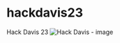 # hackdavis23
Hack Davis 23
![Hack Davis - image](https://github.com/ainekeenan/hackdavis23/assets/100050987/453bc422-91d7-4d07-a31e-46d67a90e9d5)
